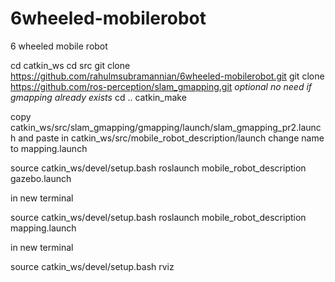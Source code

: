 # 6wheeled-mobilerobot
6 wheeled mobile robot

cd catkin_ws
cd src
git clone https://github.com/rahulmsubramannian/6wheeled-mobilerobot.git
git clone https://github.com/ros-perception/slam_gmapping.git   *optional no need if gmapping already exists*
cd ..
catkin_make

copy catkin_ws/src/slam_gmapping/gmapping/launch/slam_gmapping_pr2.launch and paste in catkin_ws/src/mobile_robot_description/launch
change name to mapping.launch

source catkin_ws/devel/setup.bash
roslaunch mobile_robot_description gazebo.launch 

in new terminal

source catkin_ws/devel/setup.bash
roslaunch mobile_robot_description mapping.launch 

in new terminal

source catkin_ws/devel/setup.bash
rviz
